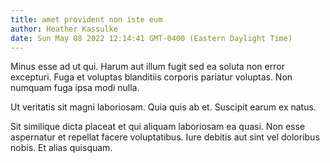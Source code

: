 ```yaml
---
title: amet provident non iste eum
author: Heather Kassulke
date: Sun May 08 2022 12:14:41 GMT-0400 (Eastern Daylight Time)
---
```

Minus esse ad ut qui. Harum aut illum fugit sed ea soluta non error excepturi. Fuga et voluptas blanditiis corporis pariatur voluptas. Non numquam fuga ipsa modi nulla.

 Ut veritatis sit magni laboriosam. Quia quis ab et. Suscipit earum ex natus.

 Sit similique dicta placeat et qui aliquam laboriosam ea quasi. Non esse aspernatur et repellat facere voluptatibus. Iure debitis aut sint vel doloribus nobis. Et alias quisquam.